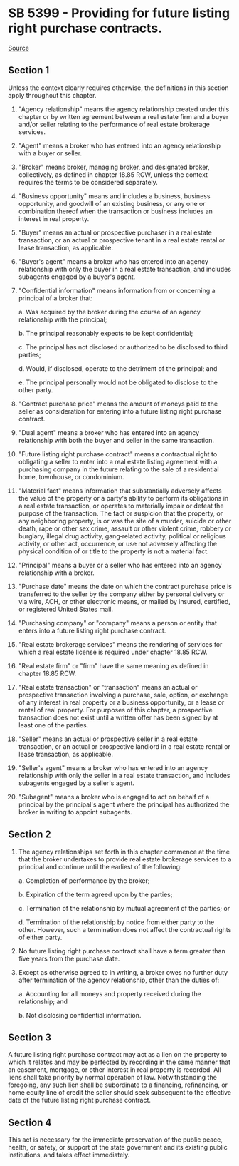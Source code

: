 # SB 5399 - Providing for future listing right purchase contracts.

[Source](http://lawfilesext.leg.wa.gov/biennium/2023-24/Pdf/Bills/Senate%20Bills/5399.pdf)

## Section 1
Unless the context clearly requires otherwise, the definitions in this section apply throughout this chapter.

1. "Agency relationship" means the agency relationship created under this chapter or by written agreement between a real estate firm and a buyer and/or seller relating to the performance of real estate brokerage services.

2. "Agent" means a broker who has entered into an agency relationship with a buyer or seller.

3. "Broker" means broker, managing broker, and designated broker, collectively, as defined in chapter 18.85 RCW, unless the context requires the terms to be considered separately.

4. "Business opportunity" means and includes a business, business opportunity, and goodwill of an existing business, or any one or combination thereof when the transaction or business includes an interest in real property.

5. "Buyer" means an actual or prospective purchaser in a real estate transaction, or an actual or prospective tenant in a real estate rental or lease transaction, as applicable.

6. "Buyer's agent" means a broker who has entered into an agency relationship with only the buyer in a real estate transaction, and includes subagents engaged by a buyer's agent.

7. "Confidential information" means information from or concerning a principal of a broker that:

    a. Was acquired by the broker during the course of an agency relationship with the principal;

    b. The principal reasonably expects to be kept confidential;

    c. The principal has not disclosed or authorized to be disclosed to third parties;

    d. Would, if disclosed, operate to the detriment of the principal; and

    e. The principal personally would not be obligated to disclose to the other party.

8. "Contract purchase price" means the amount of moneys paid to the seller as consideration for entering into a future listing right purchase contract.

9. "Dual agent" means a broker who has entered into an agency relationship with both the buyer and seller in the same transaction.

10. "Future listing right purchase contract" means a contractual right to obligating a seller to enter into a real estate listing agreement with a purchasing company in the future relating to the sale of a residential home, townhouse, or condominium.

11. "Material fact" means information that substantially adversely affects the value of the property or a party's ability to perform its obligations in a real estate transaction, or operates to materially impair or defeat the purpose of the transaction. The fact or suspicion that the property, or any neighboring property, is or was the site of a murder, suicide or other death, rape or other sex crime, assault or other violent crime, robbery or burglary, illegal drug activity, gang‑related activity, political or religious activity, or other act, occurrence, or use not adversely affecting the physical condition of or title to the property is not a material fact.

12. "Principal" means a buyer or a seller who has entered into an agency relationship with a broker.

13. "Purchase date" means the date on which the contract purchase price is transferred to the seller by the company either by personal delivery or via wire, ACH, or other electronic means, or mailed by insured, certified, or registered United States mail.

14. "Purchasing company" or "company" means a person or entity that enters into a future listing right purchase contract.

15. "Real estate brokerage services" means the rendering of services for which a real estate license is required under chapter 18.85 RCW.

16. "Real estate firm" or "firm" have the same meaning as defined in chapter 18.85 RCW.

17. "Real estate transaction" or "transaction" means an actual or prospective transaction involving a purchase, sale, option, or exchange of any interest in real property or a business opportunity, or a lease or rental of real property. For purposes of this chapter, a prospective transaction does not exist until a written offer has been signed by at least one of the parties.

18. "Seller" means an actual or prospective seller in a real estate transaction, or an actual or prospective landlord in a real estate rental or lease transaction, as applicable.

19. "Seller's agent" means a broker who has entered into an agency relationship with only the seller in a real estate transaction, and includes subagents engaged by a seller's agent.

20. "Subagent" means a broker who is engaged to act on behalf of a principal by the principal's agent where the principal has authorized the broker in writing to appoint subagents.

## Section 2
1. The agency relationships set forth in this chapter commence at the time that the broker undertakes to provide real estate brokerage services to a principal and continue until the earliest of the following:

    a. Completion of performance by the broker;

    b. Expiration of the term agreed upon by the parties;

    c. Termination of the relationship by mutual agreement of the parties; or

    d. Termination of the relationship by notice from either party to the other. However, such a termination does not affect the contractual rights of either party.

2. No future listing right purchase contract shall have a term greater than five years from the purchase date.

3. Except as otherwise agreed to in writing, a broker owes no further duty after termination of the agency relationship, other than the duties of:

    a. Accounting for all moneys and property received during the relationship; and

    b. Not disclosing confidential information.

## Section 3
A future listing right purchase contract may act as a lien on the property to which it relates and may be perfected by recording in the same manner that an easement, mortgage, or other interest in real property is recorded. All liens shall take priority by normal operation of law. Notwithstanding the foregoing, any such lien shall be subordinate to a financing, refinancing, or home equity line of credit the seller should seek subsequent to the effective date of the future listing right purchase contract.

## Section 4
This act is necessary for the immediate preservation of the public peace, health, or safety, or support of the state government and its existing public institutions, and takes effect immediately.
